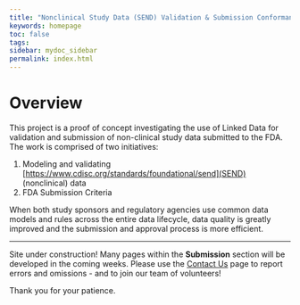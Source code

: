 ```yaml
---
title: "Nonclinical Study Data (SEND) Validation & Submission Conformance"
keywords: homepage
toc: false
tags:
sidebar: mydoc_sidebar
permalink: index.html
---
```


# Overview
This project is a proof of concept investigating the use of Linked Data for validation and submission of non-clinical study data submitted to the FDA. The work is comprised of two initiatives:

1. Modeling and validating [https://www.cdisc.org/standards/foundational/send](SEND) (nonclinical) data
1. FDA Submission Criteria

When both study sponsors and regulatory agencies use common data models and rules across the entire data lifecycle, data quality is greatly improved and the
submission and approval process is more efficient.

<hr class='sectionBreak' />

<font class='toBeAdded'>Site under construction! Many pages within the **Submission** section will be developed in the coming weeks. Please use the [Contact Us](mydoc_references_contact_us.html) page to report errors and omissions - and to join our team of volunteers!

Thank you for your patience.  </font>
